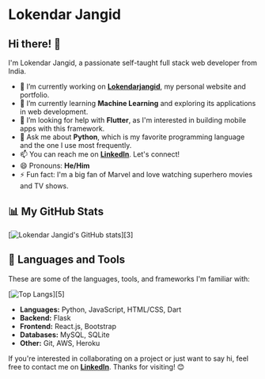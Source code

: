 # Lokendar Jangid

## Hi there! 👋

I'm Lokendar Jangid, a passionate self-taught full stack web developer from India.

- 🔭 I’m currently working on [**Lokendarjangid**](https://github.com/lokendarjangid), my personal website and portfolio.
- 🌱 I’m currently learning **Machine Learning** and exploring its applications in web development.
- 🤔 I’m looking for help with **Flutter**, as I'm interested in building mobile apps with this framework.
- 💬 Ask me about **Python**, which is my favorite programming language and the one I use most frequently.
- 📫 You can reach me on [**LinkedIn**](https://linkedin.com/in/lokendar-jangid). Let's connect!
- 😄 Pronouns: **He/Him**
- ⚡ Fun fact: I'm a big fan of Marvel and love watching superhero movies and TV shows.

## 📊 My GitHub Stats

[![Lokendar Jangid's GitHub stats](https://github-readme-stats.vercel.app/api?username=lokendarjangid&show_icons=true&theme=radical)][3]

## 🚀 Languages and Tools

These are some of the languages, tools, and frameworks I'm familiar with:

[![Top Langs](https://github-readme-stats.vercel.app/api/top-langs/?username=lokendarjangid&layout=compact&theme=radical)][5]

<!--- List of tools and frameworks here --->
* **Languages:** Python, JavaScript, HTML/CSS, Dart
* **Backend:** Flask
* **Frontend:** React.js, Bootstrap
* **Databases:** MySQL, SQLite
* **Other:** Git, AWS, Heroku

If you're interested in collaborating on a project or just want to say hi, feel free to contact me on [**LinkedIn**](https://linkedin.com/in/lokendar-jangid). Thanks for visiting! 😊

